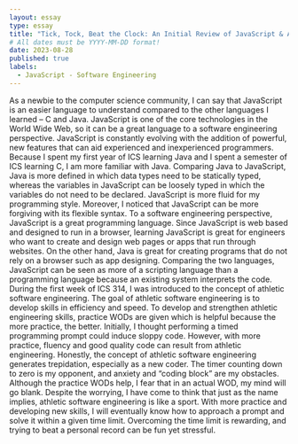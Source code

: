 ```yaml
---
layout: essay
type: essay
title: "Tick, Tock, Beat the Clock: An Initial Review of JavaScript & Athletic Software Engineering"
# All dates must be YYYY-MM-DD format!
date: 2023-08-28
published: true
labels:
  - JavaScript - Software Engineering
---
```

As a newbie to the computer science community, I can say that JavaScript is an easier language to understand compared to the other languages I learned – C and Java. JavaScript is one of the core technologies in the World Wide Web, so it can be a great language to a software engineering perspective. JavaScript is constantly evolving with the addition of powerful, new features that can aid experienced and inexperienced programmers. 
Because I spent my first year of ICS learning Java and I spent a semester of ICS learning C, I am more familiar with Java. Comparing Java to JavaScript, Java is more defined in which data types need to be statically typed, whereas the variables in JavaScript can be loosely typed in which the variables do not need to be declared. JavaScript is more fluid for my programming style. Moreover, I noticed that JavaScript can be more forgiving with its flexible syntax. 
To a software engineering perspective, JavaScript is a great programming language. Since JavaScript is web based and designed to run in a browser, learning JavaScript is great for engineers who want to create and design web pages or apps that run through websites. On the other hand, Java is great for creating programs that do not rely on a browser such as app designing. Comparing the two languages, JavaScript can be seen as more of a scripting language than a programming language because an existing system interprets the code. 
During the first week of ICS 314, I was introduced to the concept of athletic software engineering. The goal of athletic software engineering is to develop skills in efficiency and speed. To develop and strengthen athletic engineering skills, practice WODs are given which is helpful because the more practice, the better. Initially, I thought performing a timed programming prompt could induce sloppy code. However, with more practice, fluency and good quality code can result from athletic engineering. 
Honestly, the concept of athletic software engineering generates trepidation, especially as a new coder. The timer counting down to zero is my opponent, and anxiety and “coding block” are my obstacles. Although the practice WODs help, I fear that in an actual WOD, my mind will go blank. Despite the worrying, I have come to think that just as the name implies, athletic software engineering is like a sport. With more practice and developing new skills, I will eventually know how to approach a prompt and solve it within a given time limit. Overcoming the time limit is rewarding, and trying to beat a personal record can be fun yet stressful.

